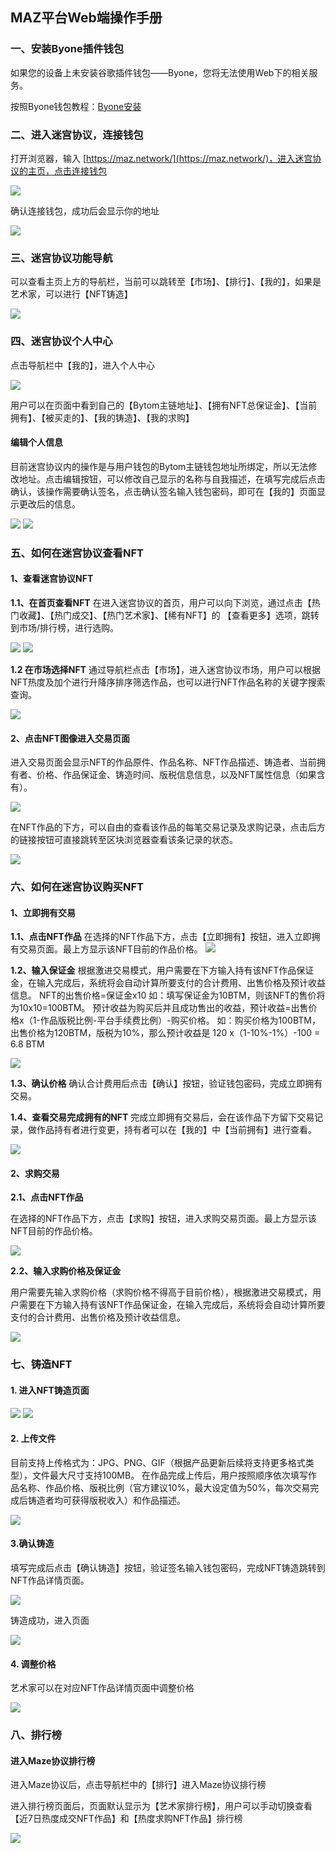 ## MAZ平台Web端操作手册

### 一、安装Byone插件钱包

如果您的设备上未安装谷歌插件钱包——Byone，您将无法使用Web下的相关服务。

按照Byone钱包教程：[Byone安装](https://support.maz.network/zh/byone/Web-connect-Byone.html)

### 二、进入迷宫协议，连接钱包

打开浏览器，输入 [https://maz.network/](https://maz.network/)，进入迷宫协议的主页，点击连接钱包

![](../images/maze-byone-guide/maze-byone-guide1.png)

确认连接钱包，成功后会显示你的地址

![](../images/maze-byone-guide/maze-byone-guide2.png)

### 三、迷宫协议功能导航

可以查看主页上方的导航栏，当前可以跳转至【市场】、【排行】、【我的】，如果是艺术家，可以进行【NFT铸造】

![](../images/maze-byone-guide/maze-byone-guide3.png)

### 四、迷宫协议个人中心

点击导航栏中【我的】，进入个人中心

![](../images/maze-byone-guide/maze-byone-guide4.png)

用户可以在页面中看到自己的【Bytom主链地址】、【拥有NFT总保证金】、【当前拥有】、【被买走的】、【我的铸造】、【我的求购】

#### 编辑个人信息

目前迷宫协议内的操作是与用户钱包的Bytom主链钱包地址所绑定，所以无法修改地址。点击编辑按钮，可以修改自己显示的名称与自我描述，在填写完成后点击确认，该操作需要确认签名，点击确认签名输入钱包密码，即可在【我的】页面显示更改后的信息。

![](../images/maze-byone-guide/maze-byone-guide5.png)
![](../images/maze-byone-guide/maze-byone-guide6.png)

### 五、如何在迷宫协议查看NFT

#### 1、查看迷宫协议NFT

**1.1、在首页查看NFT**
在进入迷宫协议的首页，用户可以向下浏览，通过点击【热门收藏】、【热门成交】、【热门艺术家】、【稀有NFT】的 【查看更多】选项，跳转到市场/排行榜，进行选购。

![](../images/maze-byone-guide/maze-byone-guide7.png)
![](../images/maze-byone-guide/maze-byone-guide8.png)

**1.2 在市场选择NFT**
通过导航栏点击【市场】，进入迷宫协议市场，用户可以根据NFT热度及加个进行升降序排序筛选作品，也可以进行NFT作品名称的关键字搜索查询。

![](../images/maze-byone-guide/maze-byone-guide9.png)

#### 2、点击NFT图像进入交易页面

进入交易页面会显示NFT的作品原件、作品名称、NFT作品描述、铸造者、当前拥有者、价格、作品保证金、铸造时间、版税信息信息，以及NFT属性信息（如果含有）。

![](../images/maze-byone-guide/maze-byone-guide10.png)

在NFT作品的下方，可以自由的查看该作品的每笔交易记录及求购记录，点击后方的链接按钮可直接跳转至区块浏览器查看该条记录的状态。

![](../images/maze-byone-guide/maze-byone-guide11.png)

### 六、如何在迷宫协议购买NFT

#### 1、立即拥有交易

**1.1、点击NFT作品**
在选择的NFT作品下方，点击【立即拥有】按钮，进入立即拥有交易页面。最上方显示该NFT目前的作品价格。
![](../images/maze-byone-guide/maze-byone-guide12.png)

**1.2、输入保证金**
根据激进交易模式，用户需要在下方输入持有该NFT作品保证金，在输入完成后，系统将会自动计算所要支付的合计费用、出售价格及预计收益信息。
NFT的出售价格=保证金x10  如：填写保证金为10BTM，则该NFT的售价将为10x10=100BTM。
预计收益为购买后并且成功售出的收益，预计收益=出售价格x（1-作品版税比例-平台手续费比例）-购买价格。
如：购买价格为100BTM，出售价格为120BTM，版税为10%，那么预计收益是 120 x（1-10%-1%）-100 = 6.8 BTM

![](../images/maze-byone-guide/maze-byone-guide13.png)

**1.3、确认价格**
确认合计费用后点击【确认】按钮，验证钱包密码，完成立即拥有交易。

**1.4、查看交易完成拥有的NFT**
完成立即拥有交易后，会在该作品下方留下交易记录，做作品持有者进行变更，持有者可以在【我的】中【当前拥有】进行查看。

![](../images/maze-byone-guide/maze-byone-guide14.png)

#### 2、求购交易

**2.1、点击NFT作品**

在选择的NFT作品下方，点击【求购】按钮，进入求购交易页面。最上方显示该NFT目前的作品价格。

![](../images/maze-byone-guide/maze-byone-guide15.png)

**2.2、输入求购价格及保证金**

用户需要先输入求购价格（求购价格不得高于目前价格），根据激进交易模式，用户需要在下方输入持有该NFT作品保证金，在输入完成后，系统将会自动计算所要支付的合计费用、出售价格及预计收益信息。

![](../images/maze-byone-guide/maze-byone-guide16.png)

### 七、铸造NFT

#### 1. 进入NFT铸造页面

![](../images/maze-byone-guide/maze-byone-guide17.png)
![](../images/maze-byone-guide/maze-byone-guide18.png)

#### 2. 上传文件

目前支持上传格式为：JPG、PNG、GIF（根据产品更新后续将支持更多格式类型），文件最大尺寸支持100MB。
在作品完成上传后，用户按照顺序依次填写作品名称、作品价格、版税比例（官方建议10%，最大设定值为50%，每次交易完成后铸造者均可获得版税收入）和作品描述。

![](../images/maze-byone-guide/maze-byone-guide19.png)

#### 3.确认铸造

填写完成后点击【确认铸造】按钮，验证签名输入钱包密码，完成NFT铸造跳转到NFT作品详情页面。

![](../images/maze-byone-guide/maze-byone-guide20.png)

铸造成功，进入页面

![](../images/maze-byone-guide/maze-byone-guide21.png)

#### 4. 调整价格

艺术家可以在对应NFT作品详情页面中调整价格

![](../images/maze-byone-guide/maze-byone-guide22.png)

### 八、排行榜

#### 进入Maze协议排行榜

进入Maze协议后，点击导航栏中的【排行】进入Maze协议排行榜

进入排行榜页面后，页面默认显示为【艺术家排行榜】，用户可以手动切换查看【近7日热度成交NFT作品】和【热度求购NFT作品】排行榜

![](../images/maze-byone-guide/maze-byone-guide23.png)
